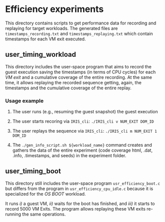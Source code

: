 # Efficiency experiments

This directory contains scripts to get performance data for recording and replaying for target workloads. The generated files are ``timestamps_recording.txt`` and ``timestamps_replaying.txt`` which contain timestamps for each VM exit executed.

## user\_timing\_workload

This directory includes the user-space program that aims to record the guest execution saving the timestamps (in terms of CPU cycles) for each *VM exit* and a cumulative coverage of the entire recording.
At the same time, it allows replaying the recorded sequence getting, again, the timestamps and the cumulative coverage of the entire replay.

### Usage example

1. The user runs (e.g., resuming the guest snapshot) the guest execution

2. The user starts recoring via ``IRIS_cli``:
	``./IRIS_cli v NUM_EXIT DOM_ID``

3. The user replays the sequence via ``IRIS_cli``: 
	``./IRIS_cli m NUM_EXIT 1 DOM_ID``
	
4. The ``./gen_info_script.sh ${workload_name}`` command creates and gathers the data of the entire experiment (code coverage html, .dat, .info, .timestamps, and seeds) in the experiment folder.


## user\_timing\_boot

This directory still includes the user-space program ``usr_efficiency_boot.c`` but differs from the program in ``usr_efficiency_cpu_idle.c`` because it is specialized for the *OS BOOT* workload. 

It runs *i)* a guest VM, *ii)* waits for the boot has finished, and *iii)* it starts to record 5000 VM Exits.
The program allows replaying these VM exits re-running the same operations.
